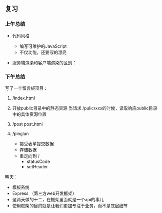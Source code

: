 ## 复习

### 上午总结

+ 代码风格
  + 编写可维护的JavaScript
  + 不仅功能，还要写的漂亮

+ 服务端渲染和客户端渲染的区别：



### 下午总结

写了一个留言板项目：

1. /index.html

2. 开放public目录中的静态资源 
   当请求 /pulic/xxx的时候，读取响应public目录中的具体资源位置
3. /post   post.html
4. /pinglun
   + 接受表单提交数据
   + 存储数据
   + 重定向到 /
     + statusCode
     + setHeader

明天：

+ 模板系统
+ Express （第三方web开发框架）
+ 这两天做的十二，在框架里面就是一个api的事儿
+ 使用框架的目的就是让我们更加专注于业务，而不是底层细节